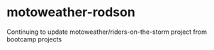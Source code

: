 # motoweather-rodson
Continuing to update motoweather/riders-on-the-storm project from bootcamp projects
